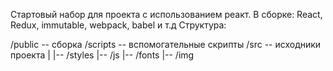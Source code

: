 Стартовый набор для проекта с использованием реакт.
В сборке: React, Redux, immutable, webpack, babel и т.д
Структура:

/public -- сборка
/scripts -- вспомогательные скрипты 
/src -- исходники проекта
  |
  |-- /styles
  |-- /js
  |-- /fonts
  |-- /img
